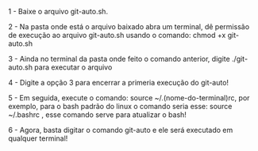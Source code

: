 1 - Baixe o arquivo git-auto.sh.

2 - Na pasta onde está o arquivo baixado abra um terminal, dê permissão de execução ao arquivo git-auto.sh usando o comando: chmod +x git-auto.sh

3 - Ainda no terminal da pasta onde feito o comando anterior, digite ./git-auto.sh para executar o arquivo

4 - Digite a opção 3 para encerrar a primeria execução do git-auto!

5 - Em seguida, execute o comando: source ~/.(nome-do-terminal)rc, por exemplo, para o bash padrão do linux o comando seria esse: source ~/.bashrc , esse comando serve para atualizar o bash!

6 - Agora, basta digitar o comando git-auto e ele será executado em qualquer terminal!
